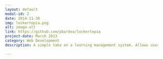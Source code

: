 ```yaml
---
layout: default
modal-id: 2
date: 2014-11-30
img: lockertopia.png
alt: image-alt
link: https://github.com/pbardea/lockertopia
project-date: March 2013
category: Web Development
description: A simple take on a learning management system. Allows users to create accounts and store passwords securly. Can enroll other users in classes, clubs, or sports teams as well as assign homework to groups in which you are the adminstrator.

---
```


